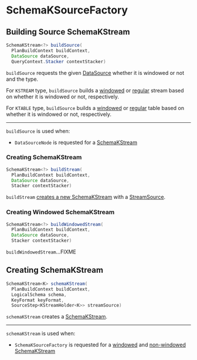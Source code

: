 # SchemaKSourceFactory

## <span id="buildSource"> Building Source SchemaKStream

```java
SchemaKStream<?> buildSource(
  PlanBuildContext buildContext,
  DataSource dataSource,
  QueryContext.Stacker contextStacker)
```

`buildSource` requests the given [DataSource](DataSource.md) whether it is windowed or not and the type.

For `KSTREAM` type, `buildSource` builds a [windowed](#buildWindowedStream) or [regular](#buildStream) stream based on whether it is windowed or not, respectively.

For `KTABLE` type, `buildSource` builds a [windowed](#buildWindowedTable) or [regular](#buildTable) table based on whether it is windowed or not, respectively.

---

`buildSource` is used when:

* `DataSourceNode` is requested for a [SchemaKStream](planner/DataSourceNode.md#buildStream)

### <span id="buildStream"> Creating SchemaKStream

```java
SchemaKStream<?> buildStream(
  PlanBuildContext buildContext,
  DataSource dataSource,
  Stacker contextStacker)
```

`buildStream` [creates a new SchemaKStream](#schemaKStream) with a [StreamSource](ExecutionStepFactory.md#streamSource).

### <span id="buildWindowedStream"> Creating Windowed SchemaKStream

```java
SchemaKStream<?> buildWindowedStream(
  PlanBuildContext buildContext,
  DataSource dataSource,
  Stacker contextStacker)
```

`buildWindowedStream`...FIXME

## <span id="schemaKStream"> Creating SchemaKStream

```java
SchemaKStream<K> schemaKStream(
  PlanBuildContext buildContext,
  LogicalSchema schema,
  KeyFormat keyFormat,
  SourceStep<KStreamHolder<K>> streamSource)
```

`schemaKStream` creates a [SchemaKStream](SchemaKStream.md).

---

`schemaKStream` is used when:

* `SchemaKSourceFactory` is requested for a [windowed](#buildWindowedStream) and [non-windowed SchemaKStream](#buildStream)
